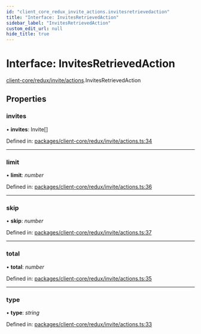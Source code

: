 ```yaml
---
id: "client_core_redux_invite_actions.invitesretrievedaction"
title: "Interface: InvitesRetrievedAction"
sidebar_label: "InvitesRetrievedAction"
custom_edit_url: null
hide_title: true
---
```


# Interface: InvitesRetrievedAction

[client-core/redux/invite/actions](../modules/client_core_redux_invite_actions.md).InvitesRetrievedAction

## Properties

### invites

• **invites**: Invite[]

Defined in: [packages/client-core/redux/invite/actions.ts:34](https://github.com/xr3ngine/xr3ngine/blob/5c3dcaef1/packages/client-core/redux/invite/actions.ts#L34)

___

### limit

• **limit**: *number*

Defined in: [packages/client-core/redux/invite/actions.ts:36](https://github.com/xr3ngine/xr3ngine/blob/5c3dcaef1/packages/client-core/redux/invite/actions.ts#L36)

___

### skip

• **skip**: *number*

Defined in: [packages/client-core/redux/invite/actions.ts:37](https://github.com/xr3ngine/xr3ngine/blob/5c3dcaef1/packages/client-core/redux/invite/actions.ts#L37)

___

### total

• **total**: *number*

Defined in: [packages/client-core/redux/invite/actions.ts:35](https://github.com/xr3ngine/xr3ngine/blob/5c3dcaef1/packages/client-core/redux/invite/actions.ts#L35)

___

### type

• **type**: *string*

Defined in: [packages/client-core/redux/invite/actions.ts:33](https://github.com/xr3ngine/xr3ngine/blob/5c3dcaef1/packages/client-core/redux/invite/actions.ts#L33)
